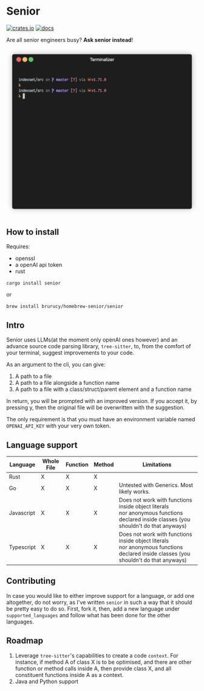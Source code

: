 # Senior

[![crates.io](https://img.shields.io/crates/v/senior.svg)](https://crates.io/crates/senior)
[![docs](https://docs.rs/senior/badge.svg)](https://docs.rs/senior)

Are all senior engineers busy? **Ask senior instead**!

![demo](./demo.gif)

## How to install

Requires:
- openssl
- a openAI api token
- rust

```
cargo install senior
```

or

```
brew install brurucy/homebrew-senior/senior
```

## Intro

Senior uses LLMs(at the moment only openAI ones however) and an advance source code parsing library, `tree-sitter`, to,
from the comfort of your terminal, suggest improvements to your code.

As an argument to the cli, you can give:

1. A path to a file
2. A path to a file alongside a function name
3. A path to a file with a class/struct/parent element and a function name

In return, you will be prompted with an improved version. If you accept it, by pressing y, then the original file will
be overwritten with the suggestion.

The only requirement is that you must have an environment variable named `OPENAI_API_KEY` with your very own token.

## Language support

| Language   | Whole File | Function | Method | Limitations                                                                                                                             |
|------------|------------|----------|--------|-----------------------------------------------------------------------------------------------------------------------------------------|
| Rust       | X          | X        | X      |                                                                                                                                         |
| Go         | X          | X        | X      | Untested with Generics. Most likely works.                                                                                              |
| Javascript | X          | X        | X      | Does not work with functions inside object literals<br/>nor anonymous functions declared inside classes (you shouldn't do that anyways) |
| Typescript | X          | X        | X      | Does not work with functions inside object literals<br/>nor anonymous functions declared inside classes (you shouldn't do that anyways) |

## Contributing

In case you would like to either improve support for a language, or add one altogether, do not worry, as I've written
`senior` in such a way that it should be pretty easy to do so. First, fork it, then, add a new language
under `supported_languages` and follow what has been done for the other languages.

## Roadmap

1. Leverage `tree-sitter`'s capabilities to create a code `context`. For instance, if method A of class X is to be
   optimised, and there are other function or method calls inside A, then provide class X, and all constituent functions
   inside A as a context.
2. Java and Python support
